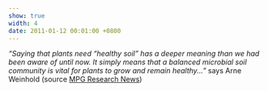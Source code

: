 ```yaml
---
show: true
width: 4
date: 2011-01-12 00:01:00 +0800
---
```


<div class="p-4">
    <p>
        <i>“Saying that plants need “healthy soil” has a deeper meaning than we had been aware of until now. It simply means that a balanced microbial soil community is vital for plants to grow and remain healthy...”</i> says Arne Weinhold (source <a href="https://www.mpg.de/9373626/bacteria-tabacco-root-disease">MPG  Research News</a>)
    </p>
</div>
